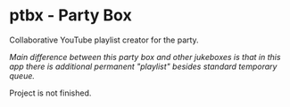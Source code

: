 # ptbx - Party Box
Collaborative YouTube playlist creator for the party.

*Main difference between this party box and other jukeboxes is that in this app there is additional permanent "playlist" besides standard temporary queue.*

Project is not finished.
